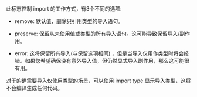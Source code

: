 
此标志控制 import 的工作方式，有3个不同的选项:
- remove: 默认值，删除只引用类型的导入语句。

- preserve: 保留从未使用值或类型的所有导入语句。这可能导致保留导入/副作用。

- error: 这将保留所有导入(与保留选项相同) ，但是当导入仅用作类型时将会报错。如果您希望确保没有意外导入值，但仍然显式导入副作用，那么这可能很有用。

对于的确需要导入仅使用类型的场景，可以使用 import type 显示导入类型，这将不会编译生成任何代码。
